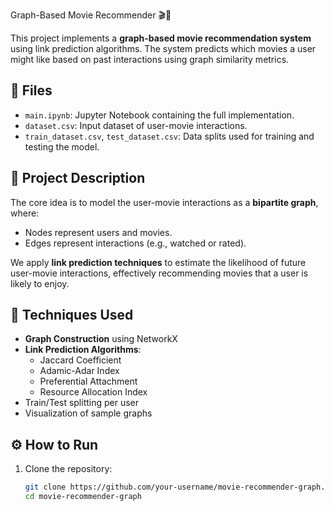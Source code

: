 Graph-Based Movie Recommender 🎬🔗

This project implements a **graph-based movie recommendation system** using link prediction algorithms. The system predicts which movies a user might like based on past interactions using graph similarity metrics.

## 📁 Files
- `main.ipynb`: Jupyter Notebook containing the full implementation.
- `dataset.csv`: Input dataset of user-movie interactions.
- `train_dataset.csv`, `test_dataset.csv`: Data splits used for training and testing the model.

## 📌 Project Description

The core idea is to model the user-movie interactions as a **bipartite graph**, where:
- Nodes represent users and movies.
- Edges represent interactions (e.g., watched or rated).

We apply **link prediction techniques** to estimate the likelihood of future user-movie interactions, effectively recommending movies that a user is likely to enjoy.

## 🧠 Techniques Used
- **Graph Construction** using NetworkX
- **Link Prediction Algorithms**:
  - Jaccard Coefficient
  - Adamic-Adar Index
  - Preferential Attachment
  - Resource Allocation Index
- Train/Test splitting per user
- Visualization of sample graphs

## ⚙️ How to Run

1. Clone the repository:
   ```bash
   git clone https://github.com/your-username/movie-recommender-graph.git
   cd movie-recommender-graph

